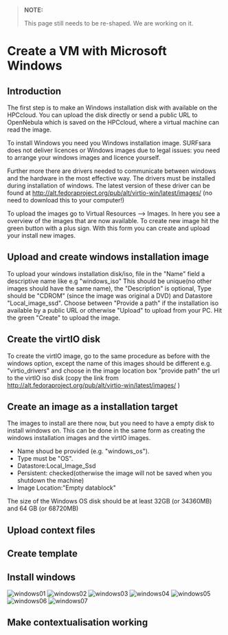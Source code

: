 >**NOTE:**
>
> This page still needs to be re-shaped. We are working on it.

# Create a VM with Microsoft Windows
## Introduction
The first step is to make an Windows installation disk with available on the HPCcloud. You can upload the disk directly or send a public URL to OpenNebula which is saved on the HPCcloud, where a virtual machine can read the image.

To install Windows you need you Windows installation image. SURFsara does not deliver licences or Windows
images due to legal issues: you need to arrange your windows images and licence yourself. 

Further more there are drivers needed to communicate between windows and the hardware in the most effective way. The drivers must be installed during installation of windows. The latest version of these driver can be found at http://alt.fedoraproject.org/pub/alt/virtio-win/latest/images/ (no
need to download this to your computer!) 

To upload the images go to Virtual Resources --> Images. In here you
see a overview of the images that are now available. To create new
image hit the green button with a plus sign. With this form you can
create and upload your install new images.


## Upload and create windows installation image

To upload your windows installation disk/iso, file in the "Name" field
a descriptive name like e.g "windows_iso" This should be unique(no
other images should have the same name), the "Description" is
optional, Type should be "CDROM" (since the image was original a DVD) and Datastore
"Local_image_ssd". Choose between "Provide a path" if the installation
iso available by a public URL or otherwise "Upload" to upload from
your PC. Hit the green "Create" to upload the image.

## Create the virtIO disk

To create the virtIO image, go to the same procedure as before with
the windows option, except the name of this images should be different
e.g. "virtio_drivers" and choose in the image location box "provide
path" the url to the virtIO iso disk (copy the link from http://alt.fedoraproject.org/pub/alt/virtio-win/latest/images/ )

## Create an image as a installation target

The images to install are there now, but you need to have a empty disk
to install windows on. This can be done in the same form as creating
the windows installation images and the virtIO images. 
* Name shoud be provided (e.g. "windows_os").  
* Type must be "OS". 
* Datastore:Local_Image_Ssd 
* Persistent: checked(otherwise the image will not be saved when you
shutdown the machine)
* Image Location:"Empty datablock"

The size of the Windows OS disk should be at least 32GB (or 34360MB)
and 64 GB (or 68720MB)




## Upload context files
## Create template
## Install windows

![windows01](https://doc.hpccloud.surfsara.nl/oortdoc/docs/raw/master/images/windows_install01.png)
![windows02](https://doc.hpccloud.surfsara.nl/oortdoc/docs/raw/master/images/windows_install02.png)
![windows03](https://doc.hpccloud.surfsara.nl/oortdoc/docs/raw/master/images/windows_install03.png)
![windows04](https://doc.hpccloud.surfsara.nl/oortdoc/docs/raw/master/images/windows_install04.png)
![windows05](https://doc.hpccloud.surfsara.nl/oortdoc/docs/raw/master/images/windows_install05.png)
![windows06](https://doc.hpccloud.surfsara.nl/oortdoc/docs/raw/master/images/windows_install06.png)
![windows07](https://doc.hpccloud.surfsara.nl/oortdoc/docs/raw/master/images/windows_install07.png)


## Make contextualisation working

